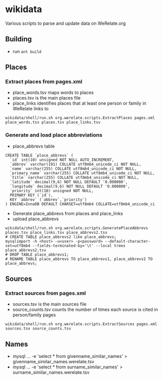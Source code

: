 wikidata
========

Various scripts to parse and update data on WeRelate.org

## Building

* run `ant build`

## Places

### Extract places from pages.xml
* place_words.tsv maps words to places
* places.tsv is the main places file
* place_links identifies places that at least one person or family in WeRelate links to

```
wikidata/shell/run.sh org.werelate.scripts.ExtractPlaces pages.xml place_words.tsv places.tsv place_links.tsv
```

### Generate and load place abbreviations

* place_abbrevs table

```
CREATE TABLE `place_abbrevs` (
  `id` int(10) unsigned NOT NULL AUTO_INCREMENT,
  `abbrev` varchar(191) COLLATE utf8mb4_unicode_ci NOT NULL,
  `name` varchar(255) COLLATE utf8mb4_unicode_ci NOT NULL,
  `primary_name` varchar(255) COLLATE utf8mb4_unicode_ci NOT NULL,
  `title` varchar(255) COLLATE utf8mb4_unicode_ci NOT NULL,
  `latitude` decimal(9,6) NOT NULL DEFAULT '0.000000',
  `longitude` decimal(9,6) NOT NULL DEFAULT '0.000000',
  `priority` int(10) unsigned NOT NULL,
  PRIMARY KEY (`id`),
  KEY `abbrev` (`abbrev`,`priority`)
) ENGINE=InnoDB DEFAULT CHARSET=utf8mb4 COLLATE=utf8mb4_unicode_ci
```

* Generate place_abbrevs from places and place_links
* upload place_abbrevs

```
wikidata/shell/run.sh org.werelate.scripts.GeneratePlaceAbbrevs places.tsv place_links.tsv place_abbrevs2.tsv
# CREATE TABLE place_abbrevs2 like place_abbrevs;
mysqlimport -h <host> -u<user> -p<password> --default-character-set=utf8mb4 --fields-terminated-by='\t' --local trees place_abbrevs2.tsv
# DROP TABLE place_abbrevs1;
# RENAME TABLE place_abbrevs TO place_abbrevs1, place_abbrevs2 TO place_abbrevs;
```

## Sources

### Extract sources from pages.xml
* sources.tsv is the main sources file
* source_counts.tsv counts the number of times each source is cited in person/family pages

```
wikidata/shell/run.sh org.werelate.scripts.ExtractSources pages.xml sources.tsv source_counts.tsv
```

## Names

* mysql ... -e 'select * from givenname_similar_names' > givenname_similar_names.werelate.tsv
* mysql ... -e 'select * from surname_similar_names' > surname_similar_names.werelate.tsv